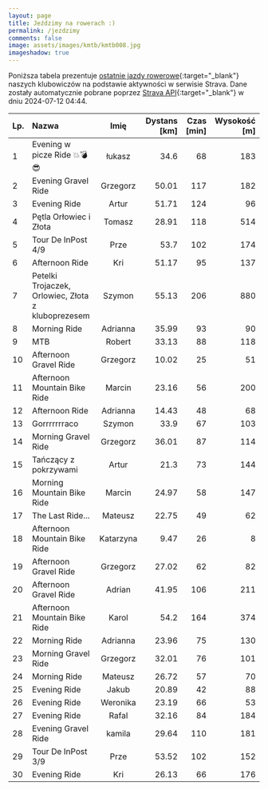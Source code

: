 ```yaml
---
layout: page
title: Jeździmy na rowerach :)
permalink: /jezdzimy
comments: false
image: assets/images/kmtb/kmtb008.jpg
imageshadow: true
---
```


Poniższa tabela prezentuje [ostatnie jazdy rowerowe](https://www.strava.com/clubs/336381){:target="_blank"} naszych klubowiczów na podstawie aktywności w serwisie Strava. Dane zostały automatycznie pobrane poprzez [Strava API](https://developers.strava.com/docs/reference/#api-Clubs-getClubActivitiesById){:target="_blank"} w dniu 2024-07-12 04:44.

Lp. | Nazwa | Imię | Dystans [km] | Czas [min] | Wysokość [m]
:--- | :--- | :---: | ---: | ---: | ---:
1|Evening w picze Ride 💥💣😎|łukasz|34.6|68|183
2|Evening Gravel Ride|Grzegorz|50.01|117|182
3|Evening Ride|Artur|51.71|124|96
4|Pętla Orłowiec i Złota|Tomasz|28.91|118|514
5|Tour De InPost 4/9|Prze|53.7|102|174
6|Afternoon Ride|Kri|51.17|95|137
7|Petelki Trojaczek, Orlowiec, Złota z kluboprezesem|Szymon|55.13|206|880
8|Morning Ride|Adrianna|35.99|93|90
9|MTB|Robert|33.13|88|118
10|Afternoon Gravel Ride|Grzegorz|10.02|25|51
11|Afternoon Mountain Bike Ride|Marcin|23.16|56|200
12|Afternoon Ride|Adrianna|14.43|48|68
13|Gorrrrrrraco|Szymon|33.9|67|103
14|Morning Gravel Ride|Grzegorz|36.01|87|114
15|Tańczący z pokrzywami|Artur|21.3|73|144
16|Morning Mountain Bike Ride|Marcin|24.97|58|147
17|The Last Ride...|Mateusz|22.75|49|62
18|Afternoon Mountain Bike Ride|Katarzyna|9.47|26|8
19|Afternoon Gravel Ride|Grzegorz|27.02|62|82
20|Afternoon Gravel Ride|Adrian|41.95|106|211
21|Afternoon Mountain Bike Ride|Karol|54.2|164|374
22|Morning Ride|Adrianna|23.96|75|130
23|Morning Gravel Ride|Grzegorz|32.01|76|101
24|Morning Ride|Mateusz|26.72|57|70
25|Evening Ride|Jakub|20.89|42|88
26|Evening Ride|Weronika|23.19|66|53
27|Evening Ride|Rafal|32.16|84|184
28|Evening Gravel Ride|kamila|29.64|110|181
29|Tour De InPost 3/9|Prze|53.52|102|152
30|Evening Ride|Kri|26.13|66|176
